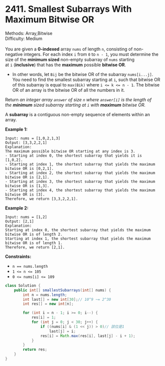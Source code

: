 # 2411. Smallest Subarrays With Maximum Bitwise OR  

  Methods: Array,Bitwise </br> Difficulty: Medium </br> </br>You are given a **0-indexed** array `nums` of length `n`, consisting of non-negative integers. For each index `i` from `0` to `n - 1`, you must determine the size of the **minimum sized** non-empty subarray of `nums` starting at `i` (**inclusive**) that has the **maximum** possible **bitwise OR**.

- In other words, let `Bij` be the bitwise OR of the subarray `nums[i...j]`. You need to find the smallest subarray starting at `i`, such that bitwise OR of this subarray is equal to `max(Bik)` where `i <= k <= n - 1`.
The bitwise OR of an array is the bitwise OR of all the numbers in it.

Return *an integer array *`answer`* of size *`n`* where *`answer[i]`* is the length of the ****minimum**** sized subarray starting at *`i`* with ****maximum**** bitwise OR.*

A **subarray** is a contiguous non-empty sequence of elements within an array.

**Example 1:**

```plain text
Input: nums = [1,0,2,1,3]
Output: [3,3,2,2,1]
Explanation:
The maximum possible bitwise OR starting at any index is 3.
- Starting at index 0, the shortest subarray that yields it is [1,0,2].
- Starting at index 1, the shortest subarray that yields the maximum bitwise OR is [0,2,1].
- Starting at index 2, the shortest subarray that yields the maximum bitwise OR is [2,1].
- Starting at index 3, the shortest subarray that yields the maximum bitwise OR is [1,3].
- Starting at index 4, the shortest subarray that yields the maximum bitwise OR is [3].
Therefore, we return [3,3,2,2,1].
```

**Example 2:**

```plain text
Input: nums = [1,2]
Output: [2,1]
Explanation:
Starting at index 0, the shortest subarray that yields the maximum bitwise OR is of length 2.
Starting at index 1, the shortest subarray that yields the maximum bitwise OR is of length 1.
Therefore, we return [2,1].
```

**Constraints:**

- `n == nums.length`
- `1 <= n <= 105`
- `0 <= nums[i] <= 109`
```java
class Solution {
    public int[] smallestSubarrays(int[] nums) {
        int n = nums.length;
        int last[] = new int[30];// 10^9 ~= 2^30
        int res[] = new int[n];

        for (int i = n - 1; i >= 0; i--) {
            res[i] = 1;
            for (int j = 0; j < 30; j++) {
                if ((nums[i] & (1 << j)) > 0)// 該位是1
                    last[j] = i;
                res[i] = Math.max(res[i], last[j] - i + 1);
            }
        }
        return res;
    }
}
```


